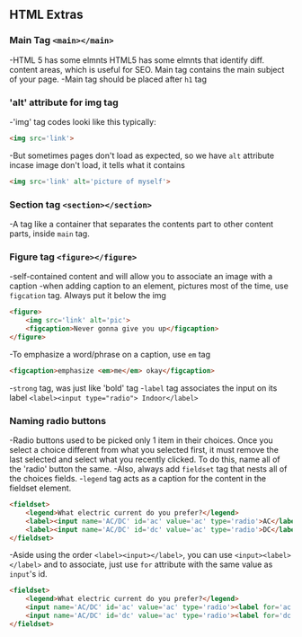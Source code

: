 ## HTML Extras
### Main Tag `<main></main>`
-HTML 5 has some elmnts HTML5 has some elmnts that identify diff. content areas, which is useful for SEO. Main tag contains the main subject of your page.
-Main tag should be placed after `h1` tag

### 'alt' attribute for img tag
-'img' tag codes looki like this typically:
```html
<img src='link'>
```
-But sometimes pages don't load as expected, so we have `alt` attribute incase image don't load, it tells what it contains
```html
<img src='link' alt='picture of myself'>
```

### Section tag `<section></section>`
-A tag like a container that separates the contents part to other content parts, inside `main` tag.

### Figure tag `<figure></figure>`
-self-contained content and will allow you to associate an image with a caption
-when adding caption to an element, pictures most of the time, use `figcation` tag. Always put it below the img
```html
<figure>
	<img src='link' alt='pic'>
	<figcaption>Never gonna give you up</figcaption>
</figure>
```
-To emphasize a word/phrase on a caption, use `em` tag 
```html
<figcaption>emphasize <em>me</em> okay</figcaption>
```
-`strong` tag, was just like 'bold' tag
-`label` tag associates the input on its label `<label><input type="radio"> Indoor</label>`

### Naming radio buttons
-Radio buttons used to be picked only 1 item in their choices. Once you select a choice different from what you selected first, it must remove the last selected and select what you recently clicked. To do this, name all of the 'radio' button the same.
-Also, always add `fieldset` tag that nests all of the choices fields.
-`legend` tag acts as a caption for the content in the fieldset element.
```html
<fieldset>
	<legend>What electric current do you prefer?</legend>
	<label><input name='AC/DC' id='ac' value='ac' type='radio'>AC</label>
	<label><input name='AC/DC' id='dc' value='ac' type='radio'>DC</label>
</fieldset>
```
-Aside using the order `<label><input></label>`, you can use `<input><label></label>` and to associate, just use `for` attribute with the same value as `input`'s id.
```html
<fieldset>
	<legend>What electric current do you prefer?</legend>
	<input name='AC/DC' id='ac' value='ac' type='radio'><label for='ac'>AC</label>
	<input name='AC/DC' id='dc' value='ac' type='radio'><label for='dc'>DC</label>
</fieldset>
```